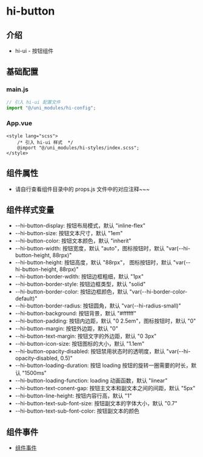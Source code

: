 # hi-button

## 介绍

-   hi-ui - 按钮组件

## 基础配置

### main.js

```javascript
// 引入 hi-ui 配置文件
import "@/uni_modules/hi-config";
```

### App.vue

```vue
<style lang="scss">
    /* 引入 hi-ui 样式  */
    @import "@/uni_modules/hi-styles/index.scss";
</style>
```

## 组件属性

-   请自行查看组件目录中的 props.js 文件中的对应注释~~~

## 组件样式变量

-   --hi-button-display: 按钮布局模式，默认 "inline-flex"
-   --hi-button-size: 按钮文本尺寸，默认 "1em"
-   --hi-button-color: 按钮文本颜色，默认 "inherit"
-   --hi-button-width: 按钮宽度，默认 "auto"，图标按钮时，默认 "var(--hi-button-height, 88rpx)"
-   --hi-button-height: 按钮高度，默认 "88rpx"， 图标按钮时，默认 "var(--hi-button-height, 88rpx)"
-   --hi-button-border-wdith: 按钮边框粗细，默认 "1px"
-   --hi-button-border-style: 按钮边框类型，默认 "solid"
-   --hi-button-border-color: 按钮边框颜色，默认 "var(--hi-border-color-default)"
-   --hi-button-border-radius: 按钮圆角，默认 "var(--hi-radius-small)"
-   --hi-button-background: 按钮背景，默认 "#ffffff"
-   --hi-button-padding: 按钮内边距，默认 "0 2.5em"，图标按钮时，默认 "0"
-   --hi-button-margin: 按钮外边距，默认 "0"
-   --hi-button-text-margin: 按钮文字的外边距，默认 "0 3px"
-   --hi-button-icon-size: 按钮图标的大小，默认 "1.1em"
-   --hi-button-opacity-disabled: 按钮禁用状态时的透明度，默认 "var(--hi-opacity-disabled, 0.5)"
-   --hi-button-loading-duration: 按钮 loading 按钮的旋转一圈需要的时长，默认 "1500ms"
-   --hi-button-loading-function: loading 动画函数，默认 "linear"
-   --hi-button-text-conent-gap: 按钮主文本和副文本之间的间距，默认 "5px"
-   --hi-button-line-height: 按钮内容行高，默认 "1"
-   --hi-button-text-sub-font-size: 按钮副文本的字体大小，默认 "0.7"
-   --hi-button-text-sub-font-color: 按钮副文本的颜色

## 组件事件

-   [组件事件](https://uniapp.dcloud.net.cn/component/button.html)
